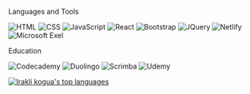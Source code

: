 
Languages and Tools

![HTML](https://img.shields.io/badge/HTML-239120?style=for-the-badge&logo=html5&logoColor=white)
![CSS](https://img.shields.io/badge/CSS-239120?&style=for-the-badge&logo=css3&logoColor=white)
![JavaScript](https://img.shields.io/badge/JavaScript-F7DF1E?style=for-the-badge&logo=javascript&logoColor=black) 
![React](https://img.shields.io/badge/React-20232A?style=for-the-badge&logo=react&logoColor=61DAFB)
![Bootstrap](https://img.shields.io/badge/Bootstrap-563D7C?style=for-the-badge&logo=bootstrap&logoColor=white)
![JQuery](https://img.shields.io/badge/jQuery-0769AD?style=for-the-badge&logo=jquery&logoColor=white)
![Netlify](https://img.shields.io/badge/Netlify-00C7B7?style=for-the-badge&logo=netlify&logoColor=white)
![Microsoft Exel](https://img.shields.io/badge/Microsoft_Excel-217346?style=for-the-badge&logo=microsoft-excel&logoColor=white)


Education

![Codecademy](https://img.shields.io/badge/Codecademy-FFF0E5?style=for-the-badge&logo=codecademy&logoColor=303347)
![Duolingo](https://img.shields.io/badge/Duolingo-58CC02?style=for-the-badge&logo=Duolingo&logoColor=white)
![Scrimba](https://img.shields.io/badge/scrimba-2B283A?style=for-the-badge&logo=scrimba&logoColor=white)
![Udemy](https://img.shields.io/badge/Udemy-EC5252?style=for-the-badge&logo=Udemy&logoColor=white)

[![Irakli kogua's top languages](https://github-readme-stats.vercel.app/api/top-langs/?username=MobKogoo=blue-green)](https://github.com/MobKogoo/github-readme-stats)

<!--
**MobKogoo/MobKogoo** is a ✨ _special_ ✨ repository because its `README.md` (this file) appears on your GitHub profile.

Here are some ideas to get you started:

- 🔭 I’m currently working on ... javascript React
- 🌱 I’m currently learning ...Reactjs  javascript 
- 👯 I’m looking to collaborate on ...
- 🤔 I’m looking for help with ... RactJs
- 💬 Ask me about ...
- 📫 How to reach me: ...
- 😄 Pronouns: ...
- ⚡ Fun fact: ...
-->
